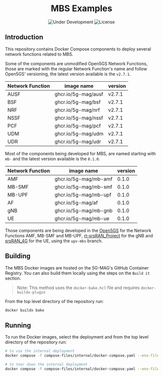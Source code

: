 <h1 align="center">MBS Examples</h1>
<p align="center">
  <img src="https://img.shields.io/badge/Status-Under_Development-yellow" alt="Under Development">
  <img src="https://img.shields.io/badge/License-5G--MAG%20Public%20License%20(v1.0)-blue" alt="License">
</p>

## Introduction

This repository contains Docker Compose components to deploy several network functions related to MBS.

Some of the components are unmodified Open5GS Network Functions, those are marked with the regular Network Function's name and follow Open5GS' versioning, the latest version available is the `v2.7.1`.

| Network Function | image name          | version |
| ---              | ---                 | ---     |
| AUSF             | ghcr.io/5g-mag/ausf | v2.7.1  |
| BSF              | ghcr.io/5g-mag/bsf  | v2.7.1  |
| NRF              | ghcr.io/5g-mag/nrf  | v2.7.1  |
| NSSF             | ghcr.io/5g-mag/nssf | v2.7.1  |
| PCF              | ghcr.io/5g-mag/pcf  | v2.7.1  |
| UDM              | ghcr.io/5g-mag/udm  | v2.7.1  |
| UDR              | ghcr.io/5g-mag/udr  | v2.7.1  |

Most of the components being developed for MBS, are named starting with `mb-` and the latest version available is the `0.1.0`.

| Network Function | image name             | version |
| ---              | ---                    | ---     |
| AMF              | ghcr.io/5g-mag/mb-amf  | 0.1.0   |
| MB-SMF           | ghcr.io/5g-mag/mb-smf  | 0.1.0   |
| MB-UPF           | ghcr.io/5g-mag/mb-upf  | 0.1.0   |
| AF               | ghcr.io/5g-mag/af      | 0.1.0   |
| gNB              | ghcr.io/5g-mag/mb-gnb  | 0.1.0   |
| UE               | ghcr.io/5g-mag/mb-ue   | 0.1.0   |

Those components are being developed in the [Open5GS](https://github.com/5G-MAG/open5gs) for the Network Functions AMF, MB-SMF and MB-UPF, [rt-srsRAN_Project](https://github.com/5G-MAG/rt-srsRAN_Project) for the gNB and [srsRAN_4G](https://github.com/5G-MAG/srsRAN_4G) for the UE, using the `upv-mbs` branch.

## Building

The MBS Docker images are hosted on the 5G-MAG's GitHub Container Registry. You can also build them locally using the steps on the `Build it` section.

> Note: This method uses the `docker-bake.hcl` file and requires `docker-buildx-plugin`

From the top level directory of the repository run:
```bash
docker buildx bake
```

## Running

To run the Docker images, select the deployment and from the top level directory of the repository run:
```bash
# to use the internal deployment
docker compose -f compose-files/internal/docker-compose.yaml --env-file=.env up -d
```

```bash
# to tear down the internal deployment
docker compose -f compose-files/internal/docker-compose.yaml --env-file=.env down
```
